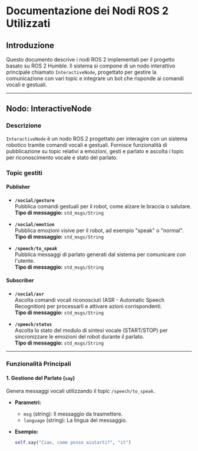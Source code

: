 # Documentazione dei Nodi ROS 2 Utilizzati

## Introduzione
Questo documento descrive i nodi ROS 2 implementati per il progetto basato su ROS 2 Humble. Il sistema si compone di un nodo interattivo principale chiamato `InteractiveNode`, progettato per gestire la comunicazione con vari topic e integrare un bot che risponde ai comandi vocali e gestuali.

---

## Nodo: InteractiveNode

### Descrizione
`InteractiveNode` è un nodo ROS 2 progettato per interagire con un sistema robotico tramite comandi vocali e gestuali. Fornisce funzionalità di pubblicazione su topic relativi a emozioni, gesti e parlato e ascolta i topic per riconoscimento vocale e stato del parlato.

### Topic gestiti

#### Publisher
- **`/social/gesture`**  
  Pubblica comandi gestuali per il robot, come alzare le braccia o salutare.  
  **Tipo di messaggio:** `std_msgs/String`

- **`/social/emotion`**  
  Pubblica emozioni visive per il robot, ad esempio "speak" o "normal".  
  **Tipo di messaggio:** `std_msgs/String`

- **`/speech/to_speak`**  
  Pubblica messaggi di parlato generati dal sistema per comunicare con l'utente.  
  **Tipo di messaggio:** `std_msgs/String`

#### Subscriber
- **`/social/asr`**  
  Ascolta comandi vocali riconosciuti (ASR - Automatic Speech Recognition) per processarli e attivare azioni corrispondenti.  
  **Tipo di messaggio:** `std_msgs/String`

- **`/speech/status`**  
  Ascolta lo stato del modulo di sintesi vocale (START/STOP) per sincronizzare le emozioni del robot durante il parlato.  
  **Tipo di messaggio:** `std_msgs/String`

---

### Funzionalità Principali

#### 1. Gestione del Parlato (`say`)
Genera messaggi vocali utilizzando il topic `/speech/to_speak`.

- **Parametri:**  
  - `msg` (string): Il messaggio da trasmettere.  
  - `language` (string): La lingua del messaggio.  

- **Esempio:**  
  ```python
  self.say("Ciao, come posso aiutarti?", "it")
